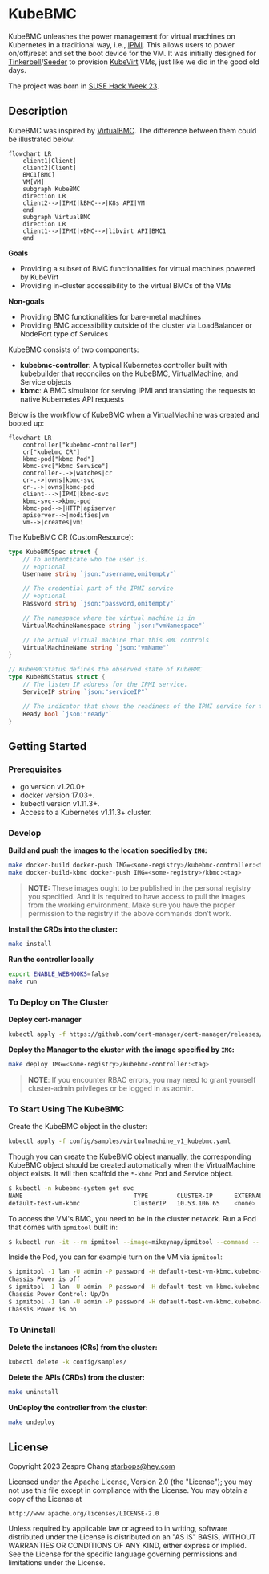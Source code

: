 # KubeBMC

KubeBMC unleashes the power management for virtual machines on Kubernetes in a traditional way, i.e., [IPMI](https://www.intel.com.tw/content/www/tw/zh/products/docs/servers/ipmi/ipmi-second-gen-interface-spec-v2-rev1-1.html). This allows users to power on/off/reset and set the boot device for the VM. It was initially designed for [Tinkerbell](https://github.com/tinkerbell/tink)/[Seeder](https://github.com/harvester/seeder) to provision [KubeVirt](https://github.com/kubevirt/kubevirt) VMs, just like we did in the good old days.

The project was born in [SUSE Hack Week 23](https://hackweek.opensuse.org/).

## Description

KubeBMC was inspired by [VirtualBMC](https://opendev.org/openstack/virtualbmc). The difference between them could be illustrated below:

```mermaid
flowchart LR
    client1[Client]
    client2[Client]
    BMC1[BMC]
    VM[VM]
    subgraph KubeBMC
    direction LR
    client2-->|IPMI|kBMC-->|K8s API|VM
    end
    subgraph VirtualBMC
    direction LR
    client1-->|IPMI|vBMC-->|libvirt API|BMC1
    end
```

**Goals**

- Providing a subset of BMC functionalities for virtual machines powered by KubeVirt
- Providing in-cluster accessibility to the virtual BMCs of the VMs

**Non-goals**

- Providing BMC functionalities for bare-metal machines
- Providing BMC accessibility outside of the cluster via LoadBalancer or NodePort type of Services

KubeBMC consists of two components:

- **kubebmc-controller**: A typical Kubernetes controller built with kubebuilder that reconciles on the KubeBMC, VirtualMachine, and Service objects
- **kbmc**: A BMC simulator for serving IPMI and translating the requests to native Kubernetes API requests

Below is the workflow of KubeBMC when a VirtualMachine was created and booted up:

```mermaid
flowchart LR
    controller["kubebmc-controller"]
    cr["kubebmc CR"]
    kbmc-pod["kbmc Pod"]
    kbmc-svc["kbmc Service"]
    controller-.->|watches|cr
    cr-.->|owns|kbmc-svc
    cr-.->|owns|kbmc-pod
    client--->|IPMI|kbmc-svc
    kbmc-svc-->kbmc-pod
    kbmc-pod-->|HTTP|apiserver
    apiserver-->|modifies|vm
    vm-->|creates|vmi
```

The KubeBMC CR (CustomResource):

```go
type KubeBMCSpec struct {
	// To authenticate who the user is.
	// +optional
	Username string `json:"username,omitempty"`

	// The credential part of the IPMI service
	// +optional
	Password string `json:"password,omitempty"`

	// The namespace where the virtual machine is in
	VirtualMachineNamespace string `json:"vmNamespace"`

	// The actual virtual machine that this BMC controls
	VirtualMachineName string `json:"vmName"`
}

// KubeBMCStatus defines the observed state of KubeBMC
type KubeBMCStatus struct {
	// The listen IP address for the IPMI service.
	ServiceIP string `json:"serviceIP"`

	// The indicator that shows the readiness of the IPMI service for the virtual machine
	Ready bool `json:"ready"`
}
```

## Getting Started

### Prerequisites

- go version v1.20.0+
- docker version 17.03+.
- kubectl version v1.11.3+.
- Access to a Kubernetes v1.11.3+ cluster.

### Develop

**Build and push the images to the location specified by `IMG`:**

```sh
make docker-build docker-push IMG=<some-registry>/kubebmc-controller:<tag>
make docker-build-kbmc docker-push IMG=<some-registry>/kbmc:<tag>
```

> **NOTE:** These images ought to be published in the personal registry you specified. And it is required to have access to pull the images from the working environment. Make sure you have the proper permission to the registry if the above commands don’t work.

**Install the CRDs into the cluster:**

```sh
make install
```

**Run the controller locally**

```sh
export ENABLE_WEBHOOKS=false
make run
```

### To Deploy on The Cluster

**Deploy cert-manager**

```sh
kubectl apply -f https://github.com/cert-manager/cert-manager/releases/download/v1.14.2/cert-manager.yaml
```

**Deploy the Manager to the cluster with the image specified by `IMG`:**

```sh
make deploy IMG=<some-registry>/kubebmc-controller:<tag>
```

> **NOTE**: If you encounter RBAC errors, you may need to grant yourself cluster-admin privileges or be logged in as admin.

### To Start Using The KubeBMC

Create the KubeBMC object in the cluster:

```sh
kubectl apply -f config/samples/virtualmachine_v1_kubebmc.yaml
```

Though you can create the KubeBMC object manually, the corresponding KubeBMC object should be created automatically when the VirtualMachine object exists. It will then scaffold the `*-kbmc` Pod and Service object.

```sh
$ kubectl -n kubebmc-system get svc
NAME                               TYPE        CLUSTER-IP      EXTERNAL-IP   PORT(S)   AGE
default-test-vm-kbmc               ClusterIP   10.53.106.65    <none>        623/UDP   3h13m
```

To access the VM's BMC, you need to be in the cluster network. Run a Pod that comes with `ipmitool` built in:

```sh
$ kubectl run -it --rm ipmitool --image=mikeynap/ipmitool --command -- /bin/sh
```

Inside the Pod, you can for example turn on the VM via `ipmitool`:

```sh
$ ipmitool -I lan -U admin -P password -H default-test-vm-kbmc.kubebmc-system.svc.cluster.local power status
Chassis Power is off
$ ipmitool -I lan -U admin -P password -H default-test-vm-kbmc.kubebmc-system.svc.cluster.local power on
Chassis Power Control: Up/On
$ ipmitool -I lan -U admin -P password -H default-test-vm-kbmc.kubebmc-system.svc.cluster.local power status
Chassis Power is on
```

### To Uninstall

**Delete the instances (CRs) from the cluster:**

```sh
kubectl delete -k config/samples/
```

**Delete the APIs (CRDs) from the cluster:**

```sh
make uninstall
```

**UnDeploy the controller from the cluster:**

```sh
make undeploy
```

## License

Copyright 2023 Zespre Chang <starbops@hey.com>

Licensed under the Apache License, Version 2.0 (the "License");
you may not use this file except in compliance with the License.
You may obtain a copy of the License at

    http://www.apache.org/licenses/LICENSE-2.0

Unless required by applicable law or agreed to in writing, software
distributed under the License is distributed on an "AS IS" BASIS,
WITHOUT WARRANTIES OR CONDITIONS OF ANY KIND, either express or implied.
See the License for the specific language governing permissions and
limitations under the License.

